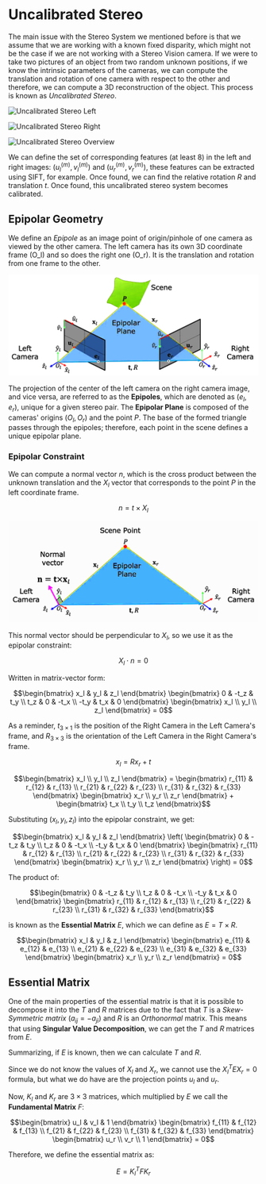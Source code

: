 # Uncalibrated Stereo

The main issue with the Stereo System we mentioned before is that we assume that we are working with a known fixed disparity, which might not be the case if we are not working with a Stereo Vision camera. If we were to take two pictures of an object from two random unknown positions, if we know the intrinsic parameters of the cameras, we can compute the translation and rotation of one camera with respect to the other and therefore, we can compute a 3D reconstruction of the object. This process is known as *Uncalibrated Stereo*.

![Uncalibrated Stereo Left](Images/UncalibratedTheory/Uncalibratedleft.png)

![Uncalibrated Stereo Right](Images/UncalibratedTheory/Uncalibratedright.png)

![Uncalibrated Stereo Overview](Images/UncalibratedTheory/UncalibratedScenario.png)

We can define the set of corresponding features (at least 8) in the left and right images: $(u_l^{(m)}, v_l^{(m)})$ and $(u_r^{(m)}, v_r^{(m)})$, these features can be extracted using SIFT, for example. Once found, we can find the relative rotation $R$ and translation $t$. Once found, this uncalibrated stereo system becomes calibrated.

## Epipolar Geometry

We define an *Epipole* as an image point of origin/pinhole of one camera as viewed by the other camera. The left camera has its own 3D coordinate frame \(O_l\) and so does the right one \(O_r\). It is the translation and rotation from one frame to the other.

![Epipolar Plane](Images/UncalibratedTheory/Epipolar%20Plane.png)

The projection of the center of the left camera on the right camera image, and vice versa, are referred to as the **Epipoles**, which are denoted as $(e_l, e_r)$, unique for a given stereo pair. The **Epipolar Plane** is composed of the cameras' origins $(O_l, O_r)$ and the point $P$. The base of the formed triangle passes through the epipoles; therefore, each point in the scene defines a unique epipolar plane.

### Epipolar Constraint

We can compute a normal vector $n$, which is the cross product between the unknown translation and the $X_l$ vector that corresponds to the point $P$ in the left coordinate frame.

```math
n = t \times X_l
```

![Epipolar Constraint](Images/UncalibratedTheory/Epipolar%20Constraint.png)

This normal vector should be perpendicular to $X_l$, so we use it as the epipolar constraint:

```math
X_l \cdot n = 0
```

Written in matrix-vector form:

```math
\begin{bmatrix} x_l & y_l & z_l \end{bmatrix} \begin{bmatrix} 0 & -t_z & t_y \\ t_z & 0 & -t_x \\ -t_y & t_x & 0 \end{bmatrix} \begin{bmatrix} x_l \\ y_l \\ z_l \end{bmatrix} = 0
```

As a reminder, $t_{3 \times 1}$ is the position of the Right Camera in the Left Camera's frame, and $R_{3 \times 3}$ is the orientation of the Left Camera in the Right Camera's frame.

```math
x_l = R x_r + t
```

```math
\begin{bmatrix} x_l \\ y_l \\ z_l \end{bmatrix} = \begin{bmatrix} r_{11} & r_{12} & r_{13} \\ r_{21} & r_{22} & r_{23} \\ r_{31} & r_{32} & r_{33} \end{bmatrix} \begin{bmatrix} x_r \\ y_r \\ z_r \end{bmatrix} + \begin{bmatrix} t_x \\ t_y \\ t_z \end{bmatrix}
```

Substituting $(x_l, y_l, z_l)$ into the epipolar constraint, we get:

```math
\begin{bmatrix} x_l & y_l & z_l \end{bmatrix} \left( \begin{bmatrix} 0 & -t_z & t_y \\ t_z & 0 & -t_x \\ -t_y & t_x & 0 \end{bmatrix} \begin{bmatrix} r_{11} & r_{12} & r_{13} \\ r_{21} & r_{22} & r_{23} \\ r_{31} & r_{32} & r_{33} \end{bmatrix} \begin{bmatrix} x_r \\ y_r \\ z_r \end{bmatrix} \right) = 0
```

The product of:

```math
\begin{bmatrix} 0 & -t_z & t_y \\ t_z & 0 & -t_x \\ -t_y & t_x & 0 \end{bmatrix} \begin{bmatrix} r_{11} & r_{12} & r_{13} \\ r_{21} & r_{22} & r_{23} \\ r_{31} & r_{32} & r_{33} \end{bmatrix}
```

is known as the **Essential Matrix** $E$, which we can define as $E = T \times R$.

```math
\begin{bmatrix} x_l & y_l & z_l \end{bmatrix} \begin{bmatrix} e_{11} & e_{12} & e_{13} \\ e_{21} & e_{22} & e_{23} \\ e_{31} & e_{32} & e_{33} \end{bmatrix} \begin{bmatrix} x_r \\ y_r \\ z_r \end{bmatrix} = 0
```

## Essential Matrix

One of the main properties of the essential matrix is that it is possible to decompose it into the $T$ and $R$ matrices due to the fact that $T$ is a *Skew-Symmetric matrix* $(a_{ij} = -a_{ji})$ and $R$ is an *Orthonormal* matrix. This means that using **Singular Value Decomposition**, we can get the $T$ and $R$ matrices from $E$.

Summarizing, if $E$ is known, then we can calculate $T$ and $R$.

Since we do not know the values of $X_l$ and $X_r$, we cannot use the $X_l^T E X_r = 0$ formula, but what we do have are the projection points $u_l$ and $u_r$.

Now, $K_l$ and $K_r$ are $3 \times 3$ matrices, which multiplied by $E$ we call the **Fundamental Matrix** $F$:

```math
\begin{bmatrix} u_l & v_l & 1 \end{bmatrix} \begin{bmatrix} f_{11} & f_{12} & f_{13} \\ f_{21} & f_{22} & f_{23} \\ f_{31} & f_{32} & f_{33} \end{bmatrix} \begin{bmatrix} u_r \\ v_r \\ 1 \end{bmatrix} = 0
```

Therefore, we define the essential matrix as:

```math
E = K_l^T F K_r
```
